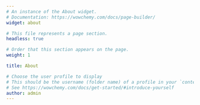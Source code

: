 ```yaml
---
# An instance of the About widget.
# Documentation: https://wowchemy.com/docs/page-builder/
widget: about

# This file represents a page section.
headless: true

# Order that this section appears on the page.
weight: 1

title: About

# Choose the user profile to display
# This should be the username (folder name) of a profile in your `content/authors/` folder.
# See https://wowchemy.com/docs/get-started/#introduce-yourself
author: admin
---
```



